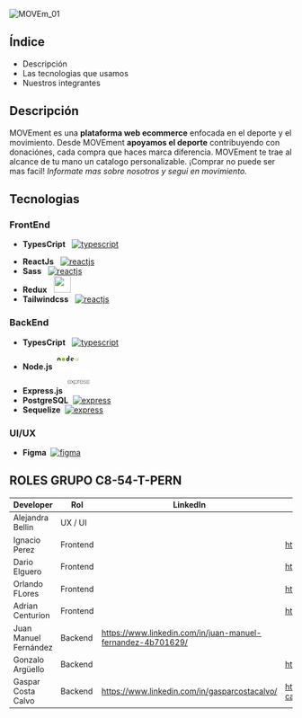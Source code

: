![MOVEm_01](https://user-images.githubusercontent.com/102632512/206359286-b98bca53-b50d-4d63-9b91-10da805bbd76.png)

## Índice 
- Descripción
- Las tecnologias que usamos
- Nuestros integrantes

## Descripción 
MOVEment es una **plataforma web ecommerce** enfocada en el deporte y el movimiento.
Desde MOVEment **apoyamos el deporte** contribuyendo con donaciónes, cada compra que haces marca diferencia. 
MOVEment te trae al alcance de tu mano un catalogo personalizable. ¡Comprar no puede ser mas facil!
*Informate mas sobre nosotros y segui en movimiento.*

## Tecnologias

### **FrontEnd**

-   **TypesCript** &nbsp; <a href="https://www.typescriptlang.org/" rel="nofollow"> <img src="https://user-images.githubusercontent.com/102632512/206361616-18e1f5eb-d720-4cac-9e9a-2e16747d726e.png" alt="typescript"  width="20" height="20" style="max-width: 100%;"> </a>
*   **ReactJs** &nbsp; <a href="https://reactjs.org/" rel="nofollow"> <img src="https://cdn.icon-icons.com/icons2/2415/PNG/96/react_original_wordmark_logo_icon_146375.png" alt="reactjs" width="30" height="30" style="max-width: 100%;"> </a>
*   **Sass** &nbsp; <a href="https://sass-lang.com/" rel="nofollow"> <img src="https://user-images.githubusercontent.com/102632512/206363248-a27333aa-3d23-4a05-9a5a-07c42787b559.svg" alt="reactjs" width="30" height="30" style="max-width: 100%;"> </a>
*   **Redux** &nbsp; <a href="https://es.redux.js.org/" rel="nofollow"> <img src="https://user-images.githubusercontent.com/102632512/206362932-13c998ee-79ea-4f98-a093-cd0c92181639.svg" width="30" height="30" style="max-width: 100%;"> </a>
*   **Tailwindcss** &nbsp; <a href="https://tailwindcss.com/" rel="nofollow"> <img src="https://user-images.githubusercontent.com/102632512/206363924-512984b0-ec87-4eb2-9230-c7944e66ed4e.svg" alt="reactjs" width="30" height="30" style="max-width: 100%;"> </a>

### **BackEnd**
-   **TypesCript** &nbsp; <a href="https://www.typescriptlang.org/" rel="nofollow"> <img src="https://user-images.githubusercontent.com/102632512/206361616-18e1f5eb-d720-4cac-9e9a-2e16747d726e.png" alt="typescript"  width="20" height="20" style="max-width: 100%;"> </a>
-   **Node.js**&nbsp; <a href="https://nodejs.org" rel="nofollow"> <img src="https://raw.githubusercontent.com/devicons/devicon/master/icons/nodejs/nodejs-original-wordmark.svg" alt="nodejs" width="40" height="40" style="max-width: 100%;"> </a>
-   **Express.js**&nbsp; <a href="https://expressjs.com" rel="nofollow"> <img src="https://raw.githubusercontent.com/devicons/devicon/master/icons/express/express-original-wordmark.svg" alt="express" width="40" height="40" style="max-width: 100%;"> </a>
-   **PostgreSQL**&nbsp; <a href="https://www.postgresql.org/" rel="nofollow"> <img src="http://www.geomapik.com/wp-content/uploads/2019/09/postgresql-logo-921x1024.png" alt="express" width="40" height="40" style="max-width: 100%;"> </a>
-   **Sequelize**&nbsp; <a href="https://sequelize.org/" rel="nofollow"> <img src="https://user-images.githubusercontent.com/102632512/206364417-4996fbc7-d11d-45b7-9ac1-e762172561cf.svg" alt="express" width="25" height="25" style="max-width: 100%;"> </a>

### **UI/UX**

-   **Figma**&nbsp; <a href="https://www.figma.com/" rel="nofollow"> <img src="https://camo.githubusercontent.com/ed93c2b000a76ceaad1503e7eb9356591b885227e82a36a005b9d3498b303ba5/68747470733a2f2f7777772e766563746f726c6f676f2e7a6f6e652f6c6f676f732f6669676d612f6669676d612d69636f6e2e737667" alt="figma" width="25" height="25" data-canonical-src="https://www.vectorlogo.zone/logos/figma/figma-icon.svg" style="max-width: 100%;"> </a>


## ROLES GRUPO C8-54-T-PERN

| Developer               | Rol      | LinkedIn                                             | GitHub - Behance                    |
| ----------------------- | -------- | ---------------------------------------------------- | ----------------------------------- |
| Alejandra Bellin | UX / UI  |             |  |
| Ignacio Perez | Frontend  |         | https://github.com/IgnacioPrez |
| Dario Elguero | Frontend  |         | https://github.com/Dario-Elguero |
| Orlando FLores | Frontend  |         | https://github.com/lalomax |
| Adrian Centurion | Frontend  |         | https://github.com/adrianmcenturion |
| Juan Manuel Fernández | Backend  | https://www.linkedin.com/in/juan-manuel-fernandez-4b701629/ |       |
| Gonzalo Argüello | Backend  |            | https://github.com/goarguello97/ |
| Gaspar Costa Calvo  | Backend | https://www.linkedin.com/in/gasparcostacalvo/ | https://github.com/gaspar-costa-calvo |

